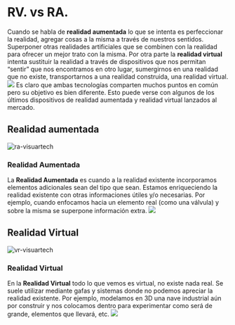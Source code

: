 # RV. vs RA.

Cuando se habla de  **realidad aumentada**  lo que se intenta es perfeccionar la realidad, agregar cosas a la misma a través de nuestros sentidos. Superponer otras realidades artificiales que se combinen con la realidad para ofrecer un mejor trato con la misma. Por otra parte la  **realidad virtual**  intenta sustituir la realidad a través de dispositivos que nos permitan “sentir” que nos encontramos en otro lugar, sumergirnos en una realidad que no existe, transportarnos a una realidad construida, una realidad virtual.
![
](https://s3-us-west-2.amazonaws.com/devcodepro/media/blog/realidad-aumentada-realidad-virtual.png)
Es claro que ambas tecnologías comparten muchos puntos en común pero su objetivo es bien diferente. Esto puede verse con algunos de los últimos dispositivos de realidad aumentada y realidad virtual lanzados al mercado.

## Realidad aumentada
![ra-visuartech](http://www.visuartech.com/wp-content/uploads/2015/09/ra-visuartech.png)

### **Realidad Aumentada**

La  **Realidad Aumentada**  es cuando a la realidad existente incorporamos elementos adicionales sean del tipo que sean. Estamos enriqueciendo la realidad existente con otras informaciones útiles y/o necesarias. Por ejemplo, cuando enfocamos hacia un elemento real (como una válvula) y sobre la misma se superpone información extra.
![
](https://i.kinja-img.com/gawker-media/image/upload/t_original/b6dihmcfc2cez9b6q0lo.gif)


## Realidad Virtual 
![vr-visuartech](http://www.visuartech.com/wp-content/uploads/2015/09/vr-visuartech.png)

### **Realidad Virtual**

En la  **Realidad Virtual**  todo lo que vemos es virtual, no existe nada real. Se suele utilizar mediante gafas y sistemas donde no podemos apreciar la realidad existente. Por ejemplo, modelamos en 3D una nave industrial aún por construir y nos colocamos dentro para experimentar como será de grande, elementos que llevará, etc.
![
](https://tctechcrunch2011.files.wordpress.com/2014/12/nimble.gif?w=640&h=347)
